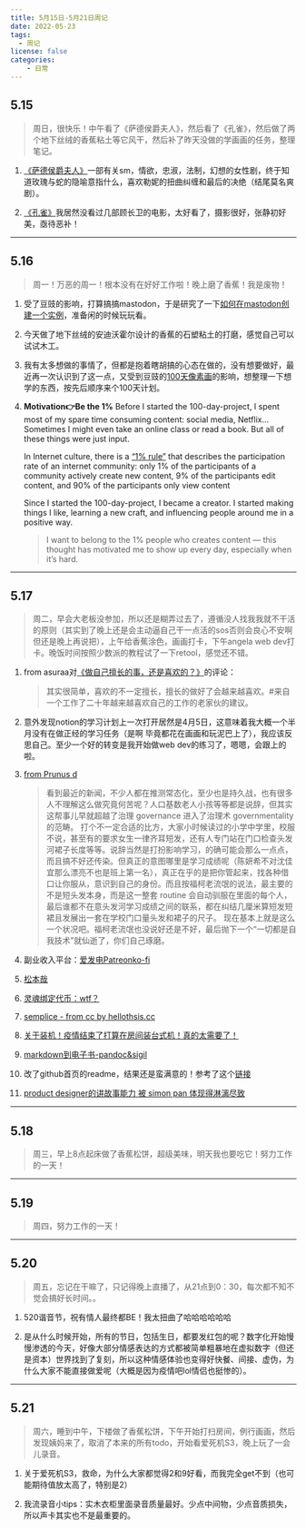 ```yaml
---
title: 5月15日-5月21日周记
date: 2022-05-23
tags:
  - 周记
license: false
categories:
    - 日常
---
```


## 5.15
> 周日，很快乐！中午看了《萨德侯爵夫人》，然后看了《孔雀》，然后做了两个地下丝绒的香蕉粘土等它风干，然后补了昨天没做的学画画的任务，整理笔记。

1. [《萨德侯爵夫人》](https://book.douban.com/subject/35318368/)一部有关sm，情欲，忠淑，法制，幻想的女性剧，终于知道玫瑰与蛇的隐喻意指什么，喜欢勒妮的扭曲纠缠和最后的决绝（结尾莫名爽剧）。

2. [《孔雀》](https://movie.douban.com/subject/1309004/)我居然没看过几部顾长卫的电影，太好看了，摄影很好，张静初好美，亟待恶补！

---
## 5.16
> 周一！万恶的周一！根本没有在好好工作啦！晚上磨了香蕉！我是废物！

1. 受了豆豉的影响，打算搞搞mastodon，于是研究了一下[如何在mastodon创建一个实例](https://docs.joinmastodon.org/zh-cn/admin/setup/#admin)，准备闲的时候玩玩看。

2. 今天做了地下丝绒的安迪沃霍尔设计的香蕉的石塑粘土的打磨，感觉自己可以试试木工。

3. 我有太多想做的事情了，但都是抱着瞎胡搞的心态在做的，没有想要做好，最近再一次认识到了这一点，又受到豆豉的[100天像素画](https://blog.douchi.space/100-days-of-pixel-art/)的影响，想整理一下想学的东西，按先后顺序来个100天计划。

4. **Motivation👉Be the 1%**
	Before I started the 100-day-project, I spent most of my spare time consuming content: social media, Netflix… Sometimes I might even take an online class or read a book. But all of these things were just input.

	In Internet culture, there is a [“1% rule”](https://en.wikipedia.org/wiki/1%25_rule_(Internet_culture)) that describes the participation rate of an internet community: only 1% of the participants of a community actively create new content, 9% of the participants edit content, and 90% of the participants only view content

	Since I started the 100-day-project, I became a creator. I started making things I like, learning a new craft, and influencing people around me in a positive way.

	> I want to belong to the 1% people who creates content — this thought has motivated me to show up every day, especially when it’s hard.

---
## 5.17
> 周二，早会大老板没参加，所以还是糊弄过去了，遵循没人找我我就不干活的原则（其实到了晚上还是会主动逼自己干一点活的sos否则会良心不安啊 但还是晚上再说把），上午给香蕉涂色，画画打卡，下午angela web dev打卡。晚饭时间按照少数派的教程试了一下retool，感觉还不错。

1. from asuraa对[《做自己擅长的事，还是喜欢的？》](https://book.douban.com/subject/35901347/?_dtcc=1)的评论：
	>其实很简单，喜欢的不一定擅长，擅长的做好了会越来越喜欢。#来自一个工作了二十年越来越喜欢自己的工作的老家伙的建议。

2. 意外发现notion的学习计划上一次打开居然是4月5日，这意味着我大概一个半月没有在做正经的学习任务（是啊 毕竟都花在画画和玩泥巴上了），我应该反思自己。至少一个好的转变是我开始做web dev的练习了，嗯嗯，会跟上的啦。

3. [ from Prunus d](https://www.douban.com/people/elise901/?_dtcc=1)
	>看到最近的新闻，不少人都在推测常态化，至少也是持久战，也有很多人不理解这么做究竟何苦呢？人口基数老人小孩等等都是说辞，但其实这帮事儿早就超越了治理 governance 进入了治理术 governmentality 的范畴。 打个不一定合适的比方，大家小时候读过的小学中学里，校服不说，甚至有的要求女生一律齐耳短发，还有人专门站在门口检查头发河裙子长度等等。说辞当然是打扮影响学习，的确可能会那么一点点，而且搞不好还传染。但真正的意图哪里是学习成绩呢（陈妍希不对沈佳宜那么漂亮不也是班上第一名），真正在乎的是把你管起来，找各种借口让你服从，意识到自己的身份。而且按福柯老流氓的说法，最主要的不是短头发本身，而是这一整套 routine 会自动驯服在里面的每个人，最后谁都不在意头发河学习成绩之间的联系，都在纠结几厘米算短发短裙且发展出一套在学校门口量头发和裙子的尺子。 现在基本上就是这么一个状况吧。福柯老流氓也没说好还是不好，最后抛下一个“一切都是自我技术”就仙逝了，你们自己琢磨。

4. 副业收入平台：[爱发电](https://afdian.net/apply)[Patreon](https://www.patreon.com/)[ko-fi](https://ko-fi.com/armstrongisme)

5. [松本哉](https://mp.weixin.qq.com/s/ojGArsG6JIQRYHZZNN3uIg)

6. [灵魂绑定代币：wtf？](https://mp.weixin.qq.com/s/mFxsQoGyE4-ygEoCP90B9Q)

7. [semplice - from cc by hellothsis.cc](https://www.semplice.com/get-semplice)

8.  [关于装机！疫情结束了打算在房间装台式机！真的太需要了！](https://sspai.com/post/73187)

9.  [markdown到电子书-pandoc&sigil](https://sspai.com/post/72536)

10.  改了github首页的readme，结果还是蛮满意的！参考了这个[链接](https://github.com/rzashakeri/beautify-github-profile)

11.  [product designer的讲故事能力 被 simon pan 体现得淋漓尽致](https://simonpan.com/work/uber/)

---
## 5.18
> 周三，早上8点起床做了香蕉松饼，超级美味，明天我也要吃它！努力工作的一天！

---
## 5.19
> 周四，努力工作的一天！


---
## 5.20
> 周五，忘记在干嘛了，只记得晚上直播了，从21点到0：30，每次都不知不觉会搞好长时间。。

1. 520谐音节，祝有情人最终都BE！我太扭曲了哈哈哈哈哈哈

2. 是从什么时候开始，所有的节日，包括生日，都要发红包的呢？数字化开始慢慢渗透的今天，好像大部分情感表达的方式都被简单粗暴地在虚拟数字（但还是资本）世界找到了复刻，所以这种情感体验也变得好快餐、间接、虚伪，为什么大家不能直接做爱呢（大概是因为疫情吧lol情侣也挺惨的）。

---
## 5.21
> 周六，睡到中午，下楼做了香蕉松饼，下午开始打扫房间，例行画画，然后发现姨妈来了，取消了本来的所有todo，开始看爱死机S3，晚上玩了一会儿录音。

1. 关于爱死机S3，救命，为什么大家都觉得2和9好看，而我完全get不到（也可能期待值放太高了，特别是2）

2. 我流录音小tips：实木衣柜里面录音质量最好。少点中间物，少点音质损失，所以声卡其实也不是最重要的。